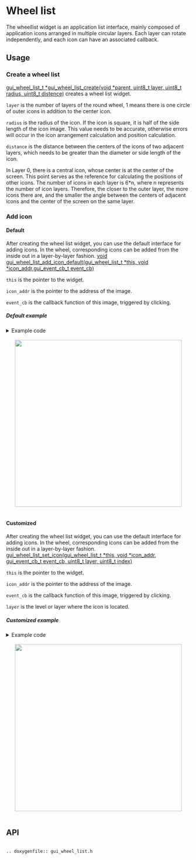# Wheel list

The wheellist widget is an application list interface, mainly composed of application icons arranged in multiple circular layers. Each layer can rotate independently, and each icon can have an associated callback.

## Usage

### Create a wheel list

[gui_wheel_list_t *gui_wheel_list_create(void *parent, uint8_t layer, uint8_t radius, uint8_t distence)](#gui_wheel_list_create) creates a wheel list widget.

`layer` is the number of layers of the round wheel, 1 means there is one circle of outer icons in addition to the center icon.

`radius` is the radius of the icon. If the icon is square, it is half of the side length of the icon image. This value needs to be accurate, otherwise errors will occur in the icon arrangement calculation and position calculation.

`distance` is the distance between the centers of the icons of two adjacent layers, which needs to be greater than the diameter or side length of the icon.

In Layer 0, there is a central icon, whose center is at the center of the screen. This point serves as the reference for calculating the positions of other icons.
The number of icons in each layer is 6*n, where n represents the number of icon layers. Therefore, the closer to the outer layer, the more icons there are, and the smaller the angle between the centers of adjacent icons and the center of the screen on the same layer.

### Add icon

#### Default

After creating the wheel list widget, you can use the default interface for adding icons. In the wheel, corresponding icons can be added from the inside out in a layer-by-layer fashion.
[void gui_wheel_list_add_icon_default(gui_wheel_list_t *this, void *icon_addr,gui_event_cb_t event_cb)](#gui_wheel_list_add_icon_default)

`this` is the pointer to the widget.

`icon_addr` is the pointer to the address of the image.

`event_cb` is the callback function of this image, triggered by clicking.

##### Default example

<details> <summary>Example code</summary>

```c
#include "gui_wheel_list.h"
#include "gui_img.h"
#include "gui_app.h"
#include "root_image_8762g/ui_resource.h"

static void app_launcher_ui_design(gui_app_t *app);
static gui_app_t app_launcher =
{
    .screen =
    {
        .name = "app_launcher",
        .x    = 0,
        .y    = 0,
    },
    .ui_design = app_launcher_ui_design,
    .active_ms = 1000 * 5,
};
gui_app_t *get_launcher_app(void)
{
    return &app_launcher;
}

static void app_wheel_ui_design(gui_app_t *app);
static gui_app_t app_wheel =
{
    .screen =
    {
        .name = "app_wheel",
        .x    = 0,
        .y    = 0,
    },
    .ui_design = app_wheel_ui_design,
    .active_ms = 1000 * 5,
};
gui_app_t *get_wheel_app(void)
{
    return &app_wheel;
}

static void wheel_cb(void *obj, gui_event_t event)
{

}
static void switch_to_launcher(void *obj, gui_event_t event)
{
    gui_switch_app(get_wheel_app(), get_launcher_app());
}
static void app_wheel_ui_design(gui_app_t *app)
{
    gui_wheel_list_t *hc = gui_wheel_list_create(&app->screen, 2, 32, 80);
    gui_wheel_list_add_icon_default(hc, ICMENUALARM_BIN, switch_to_launcher);

    gui_wheel_list_add_icon_default(hc, ICMENUBIRD_BIN, wheel_cb);
    gui_wheel_list_add_icon_default(hc, ICMENUALBUM_BIN, wheel_cb);
    gui_wheel_list_add_icon_default(hc, ICMENUHEARTRATE_BIN, wheel_cb);
    gui_wheel_list_add_icon_default(hc, ICMENUMUSIC_BIN, wheel_cb);
    gui_wheel_list_add_icon_default(hc, ICMENUALARM_BIN, wheel_cb);
    gui_wheel_list_add_icon_default(hc, ICMENUBIRD_BIN, wheel_cb);

    gui_wheel_list_add_icon_default(hc, ICMENUALBUM_BIN, NULL);
    gui_wheel_list_add_icon_default(hc, ICMENUHEARTRATE_BIN, NULL);
    gui_wheel_list_add_icon_default(hc, ICMENUMUSIC_BIN, NULL);
    gui_wheel_list_add_icon_default(hc, ICMENUALARM_BIN, NULL);
    gui_wheel_list_add_icon_default(hc, ICMENUBIRD_BIN, NULL);
    gui_wheel_list_add_icon_default(hc, ICMENUALBUM_BIN, NULL);
    gui_wheel_list_add_icon_default(hc, ICMENUHEARTRATE_BIN, NULL);
    gui_wheel_list_add_icon_default(hc, ICMENUMUSIC_BIN, NULL);
    gui_wheel_list_add_icon_default(hc, ICMENUALARM_BIN, NULL);
    gui_wheel_list_add_icon_default(hc, ICMENUBIRD_BIN, NULL);
    gui_wheel_list_add_icon_default(hc, ICMENUALBUM_BIN, NULL);
    gui_wheel_list_add_icon_default(hc, ICMENUHEARTRATE_BIN, NULL);
}

static void app_launcher_ui_design(gui_app_t *app)
{

}

```

</details></br>

<center><img width="456" src= "https://docs.realmcu.com/HoneyGUI/image/widgets/wheel_list1.gif"/></center>

<br/>

#### Customized

After creating the wheel list widget, you can use the default interface for adding icons. In the wheel, corresponding icons can be added from the inside out in a layer-by-layer fashion.
[gui_wheel_list_set_icon(gui_wheel_list_t *this, void *icon_addr, gui_event_cb_t event_cb, uint8_t layer, uint8_t index)](#gui_wheel_list_set_icon)

`this` is the pointer to the widget.

`icon_addr` is the pointer to the address of the image.

`event_cb` is the callback function of this image, triggered by clicking.

`layer` is the level or layer where the icon is located.

##### Customized example

<details> <summary>Example code</summary>

```c
#include "gui_wheel_list.h"
#include "gui_img.h"
#include "gui_app.h"
#include "root_image_8762g/ui_resource.h"

static void app_launcher_ui_design(gui_app_t *app);
static gui_app_t app_launcher =
{
    .screen =
    {
        .name = "app_launcher",
        .x    = 0,
        .y    = 0,
    },
    .ui_design = app_launcher_ui_design,
    .active_ms = 1000 * 5,
};
gui_app_t *get_launcher_app(void)
{
    return &app_launcher;
}

static void app_wheel_ui_design(gui_app_t *app);
static gui_app_t app_wheel =
{
    .screen =
    {
        .name = "app_wheel",
        .x    = 0,
        .y    = 0,
    },
    .ui_design = app_wheel_ui_design,
    .active_ms = 1000 * 5,
};
gui_app_t *get_wheel_app(void)
{
    return &app_wheel;
}

static void wheel_cb(void *obj, gui_event_t event)
{

}
static void switch_to_launcher(void *obj, gui_event_t event)
{
    gui_switch_app(get_wheel_app(), get_launcher_app());
}
static void app_wheel_ui_design(gui_app_t *app)
{
    gui_wheel_list_t *hc = gui_wheel_list_create(&app->screen, 2, 32, 80);
    gui_wheel_list_set_icon(hc, ICMENUALARM_BIN, switch_to_launcher, 0, 0);

    gui_wheel_list_set_icon(hc, ICMENUBIRD_BIN, wheel_cb, 1, 0);
    gui_wheel_list_set_icon(hc, ICMENUHEARTRATE_BIN, wheel_cb, 1, 2);
    gui_wheel_list_set_icon(hc, ICMENUALARM_BIN, wheel_cb, 1, 4);

    gui_wheel_list_set_icon(hc, ICMENUHEARTRATE_BIN, NULL, 2, 1);
    gui_wheel_list_set_icon(hc, ICMENUMUSIC_BIN, NULL, 2, 2);
    gui_wheel_list_set_icon(hc, ICMENUALARM_BIN, NULL, 2, 3);
    gui_wheel_list_set_icon(hc, ICMENUALBUM_BIN, NULL, 2, 5);
    gui_wheel_list_set_icon(hc, ICMENUHEARTRATE_BIN, NULL, 2, 6);
    gui_wheel_list_set_icon(hc, ICMENUMUSIC_BIN, NULL, 2, 7);
    gui_wheel_list_set_icon(hc, ICMENUBIRD_BIN, NULL, 2, 9);
    gui_wheel_list_set_icon(hc, ICMENUALBUM_BIN, NULL, 2, 10);
    gui_wheel_list_set_icon(hc, ICMENUHEARTRATE_BIN, NULL, 2, 11);
}

static void app_launcher_ui_design(gui_app_t *app)
{

}

```

</details></br>

<center><img width="456" src= "https://docs.realmcu.com/HoneyGUI/image/widgets/wheel_list2.gif"/></center>

<br/>

## API

```eval_rst

.. doxygenfile:: gui_wheel_list.h

```
